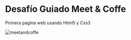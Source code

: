 # Desafío Guiado Meet & Coffe

Primera pagina web usando Html5 y Css3

![meetandcoffe](https://github.com/valeriatorrealba/Meet-and-Coffee/assets/10027502/2837470b-6f1c-40e6-8d70-9cc3f85e58c7)
